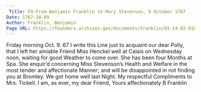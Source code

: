 ```yaml
---
 Title: FO-From Benjamin Franklin to Mary Stevenson, 9 October 1767
Date: 1767-10-09
Author: Franklin, Benjamin
Page URL: https://founders.archives.gov/documents/Franklin/01-14-02-0164
---
```


Friday morning Oct. 9. 67
I write this Line just to acquaint our dear Polly, that I left her amiable Friend Miss Henckel well at Calais on Wednesday noon, waiting for good Weather to come over. She has been four Months at Spa. She enquir’d concerning Miss Stevenson’s Health and Welfare in the most tender and affectionate Manner; and will be disappointed in not finding you at Bromley. We got home well last Night. My respectful Compliments to Mrs. Tickell. I am, as ever, my dear Friend, Yours affectionately
B Franklin

